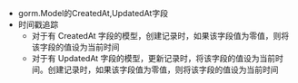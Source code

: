 - gorm.Model的CreatedAt,UpdatedAt字段
- 时间戳追踪
  - 对于有 CreatedAt 字段的模型，创建记录时，如果该字段值为零值，则将该字段的值设为当前时间
  - 对于有 UpdatedAt 字段的模型，更新记录时，将该字段的值设为当前时间。创建记录时，如果该字段值为零值，则将该字段的值设为当前时间
